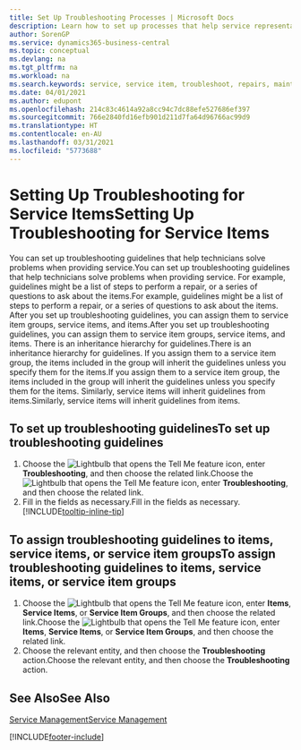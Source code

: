 ```yaml
---
title: Set Up Troubleshooting Processes | Microsoft Docs
description: Learn how to set up processes that help service representatives identify and resolve issues with service items.
author: SorenGP
ms.service: dynamics365-business-central
ms.topic: conceptual
ms.devlang: na
ms.tgt_pltfrm: na
ms.workload: na
ms.search.keywords: service, service item, troubleshoot, repairs, maintenance
ms.date: 04/01/2021
ms.author: edupont
ms.openlocfilehash: 214c83c4614a92a8cc94c7dc88efe527686ef397
ms.sourcegitcommit: 766e2840fd16efb901d211d7fa64d96766ac99d9
ms.translationtype: HT
ms.contentlocale: en-AU
ms.lasthandoff: 03/31/2021
ms.locfileid: "5773688"
---
```

# <a name="setting-up-troubleshooting-for-service-items"></a><span data-ttu-id="6e1e2-103">Setting Up Troubleshooting for Service Items</span><span class="sxs-lookup"><span data-stu-id="6e1e2-103">Setting Up Troubleshooting for Service Items</span></span>
<span data-ttu-id="6e1e2-104">You can set up troubleshooting guidelines that help technicians solve problems when providing service.</span><span class="sxs-lookup"><span data-stu-id="6e1e2-104">You can set up troubleshooting guidelines that help technicians solve problems when providing service.</span></span> <span data-ttu-id="6e1e2-105">For example, guidelines might be a list of steps to perform a repair, or a series of questions to ask about the items.</span><span class="sxs-lookup"><span data-stu-id="6e1e2-105">For example, guidelines might be a list of steps to perform a repair, or a series of questions to ask about the items.</span></span> <span data-ttu-id="6e1e2-106">After you set up troubleshooting guidelines, you can assign them to service item groups, service items, and items.</span><span class="sxs-lookup"><span data-stu-id="6e1e2-106">After you set up troubleshooting guidelines, you can assign them to service item groups, service items, and items.</span></span> <span data-ttu-id="6e1e2-107">There is an inheritance hierarchy for guidelines.</span><span class="sxs-lookup"><span data-stu-id="6e1e2-107">There is an inheritance hierarchy for guidelines.</span></span> <span data-ttu-id="6e1e2-108">If you assign them to a service item group, the items included in the group will inherit the guidelines unless you specify them for the items.</span><span class="sxs-lookup"><span data-stu-id="6e1e2-108">If you assign them to a service item group, the items included in the group will inherit the guidelines unless you specify them for the items.</span></span> <span data-ttu-id="6e1e2-109">Similarly, service items will inherit guidelines from items.</span><span class="sxs-lookup"><span data-stu-id="6e1e2-109">Similarly, service items will inherit guidelines from items.</span></span>  

## <a name="to-set-up-troubleshooting-guidelines"></a><span data-ttu-id="6e1e2-110">To set up troubleshooting guidelines</span><span class="sxs-lookup"><span data-stu-id="6e1e2-110">To set up troubleshooting guidelines</span></span>
1. <span data-ttu-id="6e1e2-111">Choose the ![Lightbulb that opens the Tell Me feature](media/ui-search/search_small.png "Tell me what you want to do") icon, enter **Troubleshooting**, and then choose the related link.</span><span class="sxs-lookup"><span data-stu-id="6e1e2-111">Choose the ![Lightbulb that opens the Tell Me feature](media/ui-search/search_small.png "Tell me what you want to do") icon, enter **Troubleshooting**, and then choose the related link.</span></span>  
2. <span data-ttu-id="6e1e2-112">Fill in the fields as necessary.</span><span class="sxs-lookup"><span data-stu-id="6e1e2-112">Fill in the fields as necessary.</span></span> [!INCLUDE[tooltip-inline-tip](includes/tooltip-inline-tip_md.md)]  

## <a name="to-assign-troubleshooting-guidelines-to-items-service-items-or-service-item-groups"></a><span data-ttu-id="6e1e2-113">To assign troubleshooting guidelines to items, service items, or service item groups</span><span class="sxs-lookup"><span data-stu-id="6e1e2-113">To assign troubleshooting guidelines to items, service items, or service item groups</span></span>
1. <span data-ttu-id="6e1e2-114">Choose the ![Lightbulb that opens the Tell Me feature](media/ui-search/search_small.png "Tell me what you want to do") icon, enter **Items**, **Service Items**, or **Service Item Groups**, and then choose the related link.</span><span class="sxs-lookup"><span data-stu-id="6e1e2-114">Choose the ![Lightbulb that opens the Tell Me feature](media/ui-search/search_small.png "Tell me what you want to do") icon, enter **Items**, **Service Items**, or **Service Item Groups**, and then choose the related link.</span></span>  
2. <span data-ttu-id="6e1e2-115">Choose the relevant entity, and then choose the **Troubleshooting** action.</span><span class="sxs-lookup"><span data-stu-id="6e1e2-115">Choose the relevant entity, and then choose the **Troubleshooting** action.</span></span>  

## <a name="see-also"></a><span data-ttu-id="6e1e2-116">See Also</span><span class="sxs-lookup"><span data-stu-id="6e1e2-116">See Also</span></span>
[<span data-ttu-id="6e1e2-117">Service Management</span><span class="sxs-lookup"><span data-stu-id="6e1e2-117">Service Management</span></span>](service-service.md)

[!INCLUDE[footer-include](includes/footer-banner.md)]